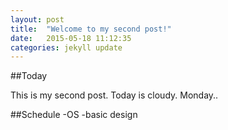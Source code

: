 ```yaml
---
layout: post
title:  "Welcome to my second post!"
date:   2015-05-18 11:12:35
categories: jekyll update
---
```


##Today

This is my second post.
Today is cloudy.
Monday..

##Schedule
-OS
-basic design

